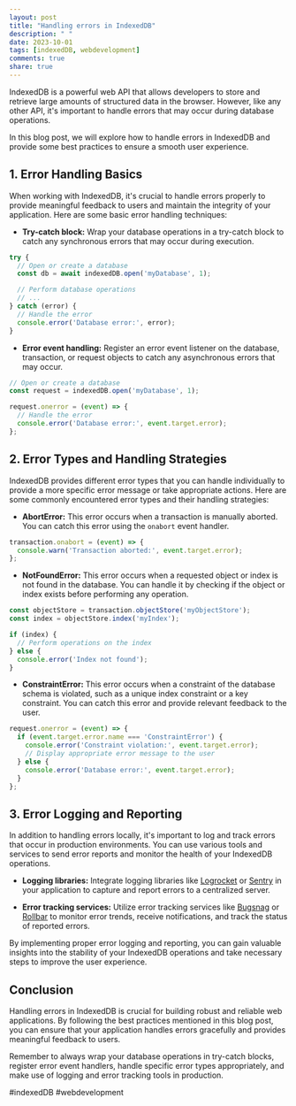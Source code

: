 ```yaml
---
layout: post
title: "Handling errors in IndexedDB"
description: " "
date: 2023-10-01
tags: [indexedDB, webdevelopment]
comments: true
share: true
---
```


IndexedDB is a powerful web API that allows developers to store and retrieve large amounts of structured data in the browser. However, like any other API, it's important to handle errors that may occur during database operations.

In this blog post, we will explore how to handle errors in IndexedDB and provide some best practices to ensure a smooth user experience.

## 1. Error Handling Basics

When working with IndexedDB, it's crucial to handle errors properly to provide meaningful feedback to users and maintain the integrity of your application. Here are some basic error handling techniques:

- **Try-catch block:** Wrap your database operations in a try-catch block to catch any synchronous errors that may occur during execution.

```javascript
try {
  // Open or create a database
  const db = await indexedDB.open('myDatabase', 1);

  // Perform database operations
  // ...
} catch (error) {
  // Handle the error
  console.error('Database error:', error);
}
```

- **Error event handling:** Register an error event listener on the database, transaction, or request objects to catch any asynchronous errors that may occur.

```javascript
// Open or create a database
const request = indexedDB.open('myDatabase', 1);

request.onerror = (event) => {
  // Handle the error
  console.error('Database error:', event.target.error);
};
```

## 2. Error Types and Handling Strategies

IndexedDB provides different error types that you can handle individually to provide a more specific error message or take appropriate actions. Here are some commonly encountered error types and their handling strategies:

- **AbortError:** This error occurs when a transaction is manually aborted. You can catch this error using the `onabort` event handler.

```javascript
transaction.onabort = (event) => {
  console.warn('Transaction aborted:', event.target.error);
};
```

- **NotFoundError:** This error occurs when a requested object or index is not found in the database. You can handle it by checking if the object or index exists before performing any operation.

```javascript
const objectStore = transaction.objectStore('myObjectStore');
const index = objectStore.index('myIndex');

if (index) {
  // Perform operations on the index
} else {
  console.error('Index not found');
}
```

- **ConstraintError:** This error occurs when a constraint of the database schema is violated, such as a unique index constraint or a key constraint. You can catch this error and provide relevant feedback to the user.

```javascript
request.onerror = (event) => {
  if (event.target.error.name === 'ConstraintError') {
    console.error('Constraint violation:', event.target.error);
    // Display appropriate error message to the user
  } else {
    console.error('Database error:', event.target.error);
  }
};
```

## 3. Error Logging and Reporting

In addition to handling errors locally, it's important to log and track errors that occur in production environments. You can use various tools and services to send error reports and monitor the health of your IndexedDB operations.

- **Logging libraries:** Integrate logging libraries like [Logrocket](https://logrocket.com/) or [Sentry](https://sentry.io/) in your application to capture and report errors to a centralized server.

- **Error tracking services:** Utilize error tracking services like [Bugsnag](https://www.bugsnag.com/) or [Rollbar](https://rollbar.com/) to monitor error trends, receive notifications, and track the status of reported errors.

By implementing proper error logging and reporting, you can gain valuable insights into the stability of your IndexedDB operations and take necessary steps to improve the user experience.

## Conclusion

Handling errors in IndexedDB is crucial for building robust and reliable web applications. By following the best practices mentioned in this blog post, you can ensure that your application handles errors gracefully and provides meaningful feedback to users.

Remember to always wrap your database operations in try-catch blocks, register error event handlers, handle specific error types appropriately, and make use of logging and error tracking tools in production.

#indexedDB #webdevelopment
